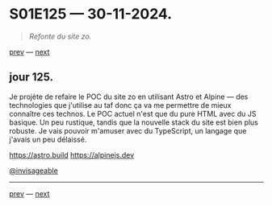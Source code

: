 # S01E125 — 30-11-2024.

> *Refonte du site zo.*

[prev](S01E124-29-11-2024.md) — [next](S01E126-01-12-2024.md)     

## jour 125.

Je projète de refaire le POC du site zo en utilisant Astro et Alpine — des technologies que j'utilise au taf donc ça va me permettre de mieux connaître ces technos. Le POC actuel n'est que du pure HTML avec du JS basique. Un peu rustique, tandis que la nouvelle stack du site est bien plus robuste. Je vais pouvoir m'amuser avec du TypeScript, un langage que j'avais un peu délaissé.

https://astro.build
https://alpinejs.dev

[@invisageable](https://twitter.com/invisageable)   

---

[prev](S01E124-29-11-2024.md) — [next](S01E126-01-12-2024.md)   
